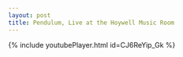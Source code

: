 ```yaml
---
layout: post
title: Pendulum, Live at the Hoywell Music Room
---
```

{% include youtubePlayer.html id=CJ6ReYip_Gk %}